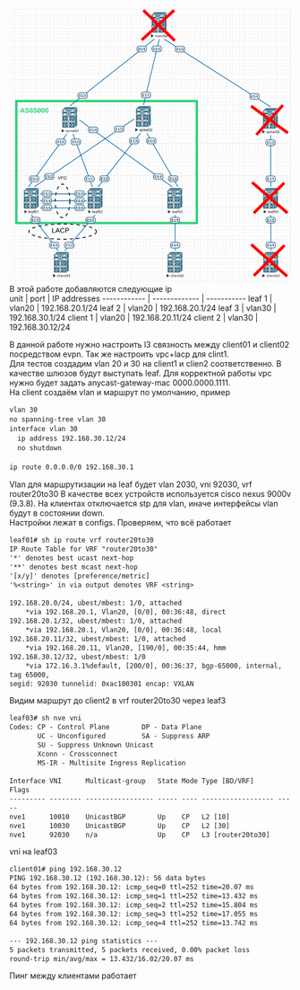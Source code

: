 ![Архитектура сети](https://github.com/Roman2dot0/training-otus/blob/master/ex7.%20VXLAN%20Route/vxlan_route.png)   
В этой работе добавляются следующие ip    
unit | port | IP addresses
------------ | ------------- | -----------
leaf 1 | vlan20 | 192.168.20.1/24
leaf 2 | vlan20 | 192.168.20.1/24
leaf 3 | vlan30 | 192.168.30.1/24
client 1 | vlan20 | 192.168.20.11/24
client 2 | vlan30 | 192.168.30.12/24
    
В данной работе нужно настроить l3 связность между client01 и client02 посредством evpn. Так же настроить vpc+lacp для clint1.    
Для тестов создадим vlan 20 и 30 на client1 и clien2 соответственно. В качестве шлюзов будут выступать leaf. Для корректной работы vpc нужно будет задать anycast-gateway-mac 0000.0000.1111.    
На client создаём vlan и маршрут по умолчанию, пример    
```sh
vlan 30
no spanning-tree vlan 30
interface vlan 30
  ip address 192.168.30.12/24
  no shutdown

ip route 0.0.0.0/0 192.168.30.1
```    

Vlan для маршрутизации на leaf будет vlan 2030, vni 92030, vrf router20to30
В качестве всех устройств используется cisco nexus 9000v (9.3.8). На клиентах отключается stp для vlan, иначе интерфейсы vlan будут в состоянии down.    
Настройки лежат в configs. Проверяем, что всё работает    


```
leaf01# sh ip route vrf router20to30 
IP Route Table for VRF "router20to30"
'*' denotes best ucast next-hop
'**' denotes best mcast next-hop
'[x/y]' denotes [preference/metric]
'%<string>' in via output denotes VRF <string>

192.168.20.0/24, ubest/mbest: 1/0, attached
    *via 192.168.20.1, Vlan20, [0/0], 00:36:48, direct
192.168.20.1/32, ubest/mbest: 1/0, attached
    *via 192.168.20.1, Vlan20, [0/0], 00:36:48, local
192.168.20.11/32, ubest/mbest: 1/0, attached
    *via 192.168.20.11, Vlan20, [190/0], 00:35:44, hmm
192.168.30.12/32, ubest/mbest: 1/0
    *via 172.16.3.1%default, [200/0], 00:36:37, bgp-65000, internal, tag 65000, 
segid: 92030 tunnelid: 0xac100301 encap: VXLAN

```

Видим маршрут до client2 в vrf router20to30 через leaf3    


```
leaf03# sh nve vni 
Codes: CP - Control Plane        DP - Data Plane          
       UC - Unconfigured         SA - Suppress ARP        
       SU - Suppress Unknown Unicast 
       Xconn - Crossconnect      
       MS-IR - Multisite Ingress Replication
 
Interface VNI      Multicast-group   State Mode Type [BD/VRF]      Flags
--------- -------- ----------------- ----- ---- ------------------ -----
nve1      10010    UnicastBGP        Up    CP   L2 [10]                 
nve1      10030    UnicastBGP        Up    CP   L2 [30]                 
nve1      92030    n/a               Up    CP   L3 [router20to30]
```

vni на leaf03    


```
client01# ping 192.168.30.12
PING 192.168.30.12 (192.168.30.12): 56 data bytes
64 bytes from 192.168.30.12: icmp_seq=0 ttl=252 time=20.07 ms
64 bytes from 192.168.30.12: icmp_seq=1 ttl=252 time=13.432 ms
64 bytes from 192.168.30.12: icmp_seq=2 ttl=252 time=15.804 ms
64 bytes from 192.168.30.12: icmp_seq=3 ttl=252 time=17.055 ms
64 bytes from 192.168.30.12: icmp_seq=4 ttl=252 time=13.742 ms

--- 192.168.30.12 ping statistics ---
5 packets transmitted, 5 packets received, 0.00% packet loss
round-trip min/avg/max = 13.432/16.02/20.07 ms
```

Пинг между клиентами работает
